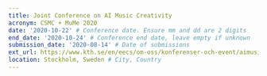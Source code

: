 ```yaml
---
title: Joint Conference on AI Music Creativity
acronym: CSMC + MuMe 2020
date: '2020-10-22' # Conference date. Ensure mm and dd are 2 digits
end_date: '2020-10-24' # Conference end date, leave empty if unknown
submission_date: '2020-08-14' # Date of submissions
ext_url: https://www.kth.se/en/eecs/om-oss/konferenser-och-event/aimusic2020 # External URL to conference website
location: Stockholm, Sweden # City, Country
---
```

